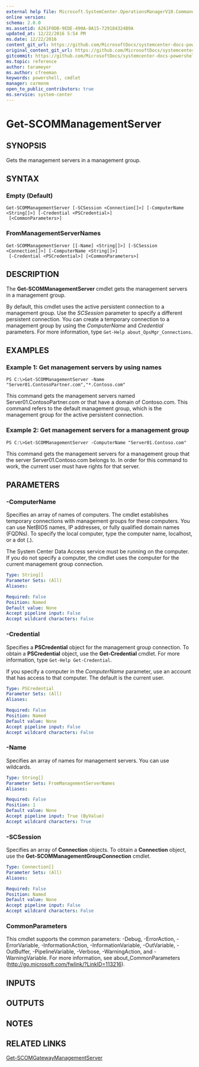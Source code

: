 ```yaml
---
external help file: Microsoft.SystemCenter.OperationsManagerV10.Commands.dll-Help.xml
online version: 
schema: 2.0.0
ms.assetid: A261F0DB-9EDE-490A-8A15-729184324B9A
updated_at: 12/22/2016 5:54 PM
ms.date: 12/22/2016
content_git_url: https://github.com/MicrosoftDocs/systemcenter-docs-powershell/blob/master/systemcenter-cmdlets/SystemCenter2016/OperationsManager/vlatest/Get-SCOMManagementServer.md
original_content_git_url: https://github.com/MicrosoftDocs/systemcenter-docs-powershell/blob/master/systemcenter-cmdlets/SystemCenter2016/OperationsManager/vlatest/Get-SCOMManagementServer.md
gitcommit: https://github.com/MicrosoftDocs/systemcenter-docs-powershell/blob/17c3a51bd892aad46c731d9f381f0704b4815004/systemcenter-cmdlets/SystemCenter2016/OperationsManager/vlatest/Get-SCOMManagementServer.md
ms.topic: reference
author: tarameyer
ms.author: cfreeman
keywords: powershell, cmdlet
manager: carmonm
open_to_public_contributors: true
ms.service: system-center
---
```


# Get-SCOMManagementServer

## SYNOPSIS
Gets the management servers in a management group.

## SYNTAX

### Empty (Default)
```
Get-SCOMManagementServer [-SCSession <Connection[]>] [-ComputerName <String[]>] [-Credential <PSCredential>]
 [<CommonParameters>]
```

### FromManagementServerNames
```
Get-SCOMManagementServer [[-Name] <String[]>] [-SCSession <Connection[]>] [-ComputerName <String[]>]
 [-Credential <PSCredential>] [<CommonParameters>]
```

## DESCRIPTION
The **Get-SCOMManagementServer** cmdlet gets the management servers in a management group.

By default, this cmdlet uses the active persistent connection to a management group.
Use the *SCSession* parameter to specify a different persistent connection.
You can create a temporary connection to a management group by using the *ComputerName* and *Credential* parameters.
For more information, type `Get-Help about_OpsMgr_Connections`.

## EXAMPLES

### Example 1: Get management servers by using names
```
PS C:\>Get-SCOMManagementServer -Name "Server01.ContosoPartner.com","*.Contoso.com"
```

This command gets the management servers named Server01.ContosoPartner.com or that have a domain of Contoso.com.
This command refers to the default management group, which is the management group for the active persistent connection.

### Example 2: Get management servers for a management group
```
PS C:\>Get-SCOMManagementServer -ComputerName "Server01.Contoso.com"
```

This command gets the management servers for a management group that the server Server01.Contoso.com belongs to.
In order for this command to work, the current user must have rights for that server.

## PARAMETERS

### -ComputerName
Specifies an array of names of computers.
The cmdlet establishes temporary connections with management groups for these computers.
You can use NetBIOS names, IP addresses, or fully qualified domain names (FQDNs).
To specify the local computer, type the computer name, localhost, or a dot (.).

The System Center Data Access service must be running on the computer.
If you do not specify a computer, the cmdlet uses the computer for the current management group connection.

```yaml
Type: String[]
Parameter Sets: (All)
Aliases: 

Required: False
Position: Named
Default value: None
Accept pipeline input: False
Accept wildcard characters: False
```

### -Credential
Specifies a **PSCredential** object for the management group connection.
To obtain a **PSCredential** object, use the **Get-Credential** cmdlet.
For more information, type `Get-Help Get-Credential`.

If you specify a computer in the *ComputerName* parameter, use an account that has access to that computer.
The default is the current user.

```yaml
Type: PSCredential
Parameter Sets: (All)
Aliases: 

Required: False
Position: Named
Default value: None
Accept pipeline input: False
Accept wildcard characters: False
```

### -Name
Specifies an array of names for management servers.
You can use wildcards.

```yaml
Type: String[]
Parameter Sets: FromManagementServerNames
Aliases: 

Required: False
Position: 1
Default value: None
Accept pipeline input: True (ByValue)
Accept wildcard characters: True
```

### -SCSession
Specifies an array of **Connection** objects.
To obtain a **Connection** object, use the **Get-SCOMManagementGroupConnection** cmdlet.

```yaml
Type: Connection[]
Parameter Sets: (All)
Aliases: 

Required: False
Position: Named
Default value: None
Accept pipeline input: False
Accept wildcard characters: False
```

### CommonParameters
This cmdlet supports the common parameters: -Debug, -ErrorAction, -ErrorVariable, -InformationAction, -InformationVariable, -OutVariable, -OutBuffer, -PipelineVariable, -Verbose, -WarningAction, and -WarningVariable. For more information, see about_CommonParameters (http://go.microsoft.com/fwlink/?LinkID=113216).

## INPUTS

## OUTPUTS

## NOTES

## RELATED LINKS

[Get-SCOMGatewayManagementServer](xref:SystemCenter2016/OperationsManager/vlatest/Get-SCOMGatewayManagementServer.md)

